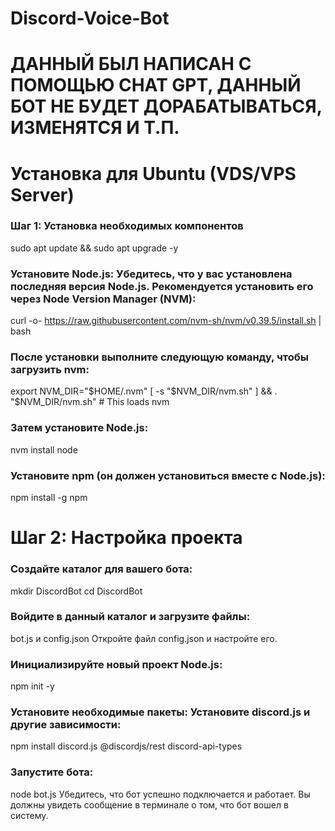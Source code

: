 # Discord-Voice-Bot
# ДАННЫЙ БЫЛ НАПИСАН С ПОМОЩЬЮ CHAT GPT, ДАННЫЙ БОТ НЕ БУДЕТ ДОРАБАТЫВАТЬСЯ, ИЗМЕНЯТСЯ И Т.П. 

# Установка для Ubuntu (VDS/VPS Server)

### Шаг 1: Установка необходимых компонентов

sudo apt update && sudo apt upgrade -y

### Установите Node.js: Убедитесь, что у вас установлена последняя версия Node.js. Рекомендуется установить его через Node Version Manager (NVM):
curl -o- https://raw.githubusercontent.com/nvm-sh/nvm/v0.39.5/install.sh | bash

### После установки выполните следующую команду, чтобы загрузить nvm:
export NVM_DIR="$HOME/.nvm"
[ -s "$NVM_DIR/nvm.sh" ] && \. "$NVM_DIR/nvm.sh" # This loads nvm

### Затем установите Node.js:
nvm install node

### Установите npm (он должен установиться вместе с Node.js):
npm install -g npm

# Шаг 2: Настройка проекта

### Создайте каталог для вашего бота:
mkdir DiscordBot
cd DiscordBot

### Войдите в данный каталог и загрузите файлы:
bot.js и config.json
Откройте файл config.json и настройте его.

### Инициализируйте новый проект Node.js:
npm init -y

### Установите необходимые пакеты: Установите discord.js и другие зависимости:
npm install discord.js @discordjs/rest discord-api-types

### Запустите бота:
node bot.js
Убедитесь, что бот успешно подключается и работает. Вы должны увидеть сообщение в терминале о том, что бот вошел в систему.
